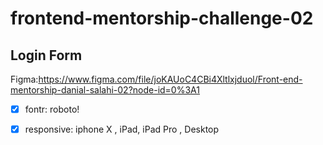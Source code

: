 # frontend-mentorship-challenge-02
## Login Form
Figma:https://www.figma.com/file/joKAUoC4CBi4Xltlxjduol/Front-end-mentorship-danial-salahi-02?node-id=0%3A1
- [x] fontr: roboto!
- [x] responsive: iphone X , iPad, iPad Pro , Desktop

 
